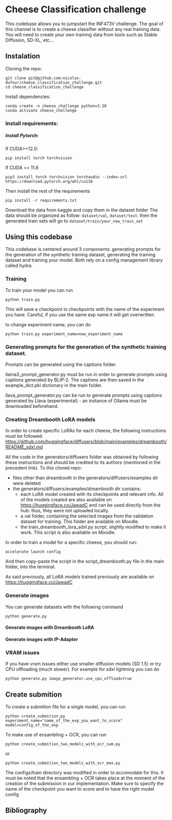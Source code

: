 # Cheese Classification challenge
This codebase allows you to jumpstart the INF473V challenge.
The goal of this channel is to create a cheese classifier without any real training data.
You will need to create your own training data from tools such as Stable Diffusion, SD-XL, etc...

## Instalation

Cloning the repo:
```
git clone git@github.com:nicolas-dufour/cheese_classification_challenge.git
cd cheese_classification_challenge
```
Install dependencies:
```
conda create -n cheese_challenge python=3.10
conda activate cheese_challenge
```
### Install requirements:
##### Install Pytorch:
If CUDA>=12.0:
```
pip install torch torchvision
```
If CUDA == 11.8
```
pip3 install torch torchvision torchaudio --index-url https://download.pytorch.org/whl/cu118 
```
Then install the rest of the requirements
```
pip install -r requirements.txt
```

Download the data from kaggle and copy them in the dataset folder
The data should be organized as follow: ```dataset/val```, ```dataset/test```. then the generated train sets will go to ```dataset/train/your_new_train_set```

## Using this codebase
This codebase is centered around 3 components: generating prompts for the generation of the synthetic training dataset, generating the training dataset and training your model.
Both rely on a config management library called hydra.


### Training

To train your model you can run 

```
python train.py
```

This will save a checkpoint in checkpoints with the name of the experiment you have. Careful, if you use the same exp name it will get overwritten

to change experiment name, you can do

```
python train.py experiment_name=new_experiment_name
```

### Generating prompts for the generation of the synthetic training dataset.

Prompts can be generated using the captions folder.

llama3_prompt_generator.py must be run in order to generate prompts using captions generated by BLIP-2. The captions are then saved in the example_dict.pkl dictionary in the main folder.
 
llava_prompt_generator.py can be run to generate prompts using captions generated by Llava (experimental) - an instance of Ollama must be downloaded beforehand.

### Creating Dreambooth LoRA models
In order to create specific LoRAs for each cheese, the following instructions must be followed: https://github.com/huggingface/diffusers/blob/main/examples/dreambooth/README_sdxl.md

All the code in the generators/diffusers folder was obtained by following these instructions and should be credited to its authors (mentioned in the precedent link).
To this cloned repo:
 - files other than dreambooth in the generators/diffusers/examples dir were deleted
 - the generators/diffusers/examples/dreambooth dir contains:
     - each LoRA model created with its checkpoints and relevant info. All of the models created are also available on https://huggingface.co/JawadC and can be used directly from the hub: thus, they were not uploaded locally.
     -  a val folder, containing the selected images from the validation dataset for training. This folder are available on Moodle.
     -  the train_dreambooth_lora_sdxl.py script, slightly modified to make it work. This script is also available on Moodle.
  
  In order to train a model for a specific cheese, you should run:
  ```
  accelerate launch config
  ```

  And then copy-paste the script in the script_dreambooth.py file in the main folder, into the terminal.
  
  As said previously, all LoRA models trained previously are available on https://huggingface.co/JawadC

### Generate images

You can generate datasets with the following command

```
python generate.py
```
#### Generate images with Dreambooth LoRA
#### Generate images with IP-Adapter

### VRAM issues
If you have vram issues either use smaller diffusion models (SD 1.5) or try CPU offloading (much slower). For example for sdxl lightning you can do

```
python generate.py image_generator.use_cpu_offload=true
```

## Create submition
To create a submition file for a single model, you can run 
```
python create_submition.py experiment_name="name_of_the_exp_you_want_to_score" model=config_of_the_exp
```

To make use of ensambling + OCR, you can run
```
python create_submition_two_models_with_ocr_sum.py
```
or
```
python create_submition_two_models_with_ocr_max.py
```
The configs/train directory was modified in order to accomodate for this. It must be noted that the ensambling + OCR takes place at the moment of the creation of the submission in our implementation.
Make sure to specify the name of the checkpoint you want to score and to have the right model config

## Bibliography
